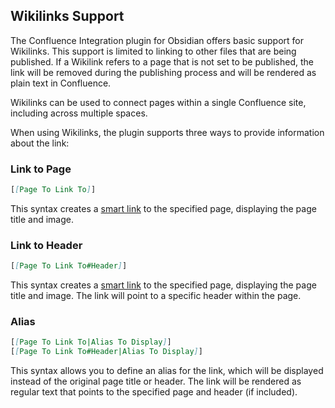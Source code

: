 ## Wikilinks Support

The Confluence Integration plugin for Obsidian offers basic support for Wikilinks. This support is limited to linking to other files that are being published. If a Wikilink refers to a page that is not set to be published, the link will be removed during the publishing process and will be rendered as plain text in Confluence.

Wikilinks can be used to connect pages within a single Confluence site, including across multiple spaces.

When using Wikilinks, the plugin supports three ways to provide information about the link:

### Link to Page

```md
[[Page To Link To]]
```

This syntax creates a [smart link](https://community.atlassian.com/t5/Confluence-articles/Smart-Links-a-richer-way-to-hyperlink/ba-p/1412786) to the specified page, displaying the page title and image.

### Link to Header

```md
[[Page To Link To#Header]]
```

This syntax creates a [smart link](https://community.atlassian.com/t5/Confluence-articles/Smart-Links-a-richer-way-to-hyperlink/ba-p/1412786) to the specified page, displaying the page title and image. The link will point to a specific header within the page.

### Alias

```md
[[Page To Link To|Alias To Display]]
[[Page To Link To#Header|Alias To Display]]
```

This syntax allows you to define an alias for the link, which will be displayed instead of the original page title or header. The link will be rendered as regular text that points to the specified page and header (if included).
